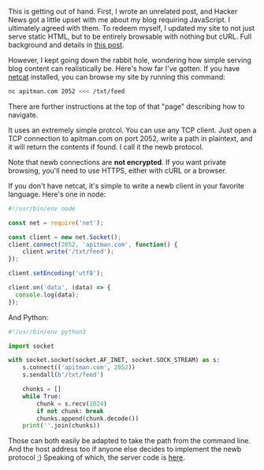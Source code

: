 This is getting out of hand. First, I wrote an unrelated post, and Hacker News
got a little upset with me about my blog requiring JavaScript. I ultimately
agreed with them. To redeem myself, I updated my site to not just serve static
HTML, but to be entirely browsable with nothing but cURL. Full background and
details in [this post](/17/#curlable).

However, I kept going down the rabbit hole, wondering how simple serving blog
content can realistically be. Here's how far I've gotten. If you have
[netcat][0] installed, you can browse my site by running this command:

```bash
nc apitman.com 2052 <<< /txt/feed
```

There are further instructions at the top of that "page" describing how to
navigate.

It uses an extremely simple protcol. You can use any TCP client. Just open a
TCP connection to apitman.com on port 2052, write a path in plaintext,
and it will return the contents if found. I call it the newb protocol.

Note that newb connections are **not encrypted**. If you want private browsing,
you'll need to use HTTPS, either with cURL or a browser.

If you don't have netcat, it's simple to write a newb client in your favorite
language. Here's one in node:

```javascript
#!/usr/bin/env node

const net = require('net');

const client = new net.Socket();
client.connect(2052, 'apitman.com', function() {
	client.write('/txt/feed');
});

client.setEncoding('utf8');

client.on('data', (data) => {
  console.log(data);
});
```

And Python:

```python
#!/usr/bin/env python3

import socket

with socket.socket(socket.AF_INET, socket.SOCK_STREAM) as s:
    s.connect(('apitman.com', 2052))
    s.sendall(b'/txt/feed')

    chunks = []
    while True:
        chunk = s.recv(1024)
        if not chunk: break
        chunks.append(chunk.decode())
    print(''.join(chunks))
```

Those can both easily be adapted to take the path from the command line. And
the host address too if anyone else decides to implement the newb protocol ;)
Speaking of which, the server code is [here][1].

[0]: https://en.wikipedia.org/wiki/Netcat

[1]: https://github.com/anderspitman/newb-server-go 
